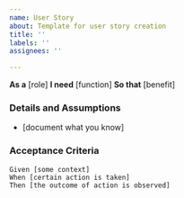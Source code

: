 ```yaml
---
name: User Story
about: Template for user story creation
title: ''
labels: ''
assignees: ''

---
```


**As a** [role]
**I need** [function]
**So that** [benefit]

### Details and Assumptions
* [document what you know]

### Acceptance Criteria

```gherkin
Given [some context]
When [certain action is taken]
Then [the outcome of action is observed]
```
